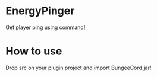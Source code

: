 EnergyPinger
============

Get player ping using command!


How to use
===========

Drop src on your plugin project and import BungeeCord.jar!
